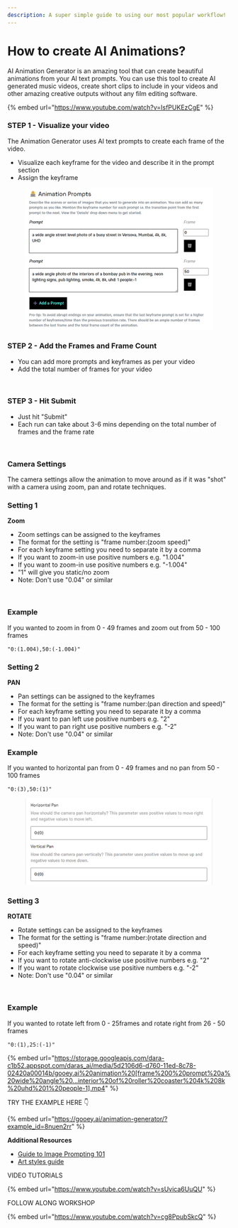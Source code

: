 ```yaml
---
description: A super simple guide to using our most popular workflow!
---
```


# How to create AI Animations?

AI Animation Generator is an amazing tool that can create beautiful animations from your AI text prompts. You can use this tool to create AI generated music videos, create short clips to include in your videos and other amazing creative outputs without any film editing software.

{% embed url="https://www.youtube.com/watch?v=IsfPUKEzCgE" %}

### STEP 1 - **Visualize your video**

The Animation Generator uses AI text prompts to create each frame of  the video.

* Visualize each keyframe for the video and describe it in the prompt section\
  &#x20;
* Assign the keyframe

<figure><img src="../.gitbook/assets/image (12).png" alt=""><figcaption></figcaption></figure>

### STEP 2 - **Add the Frames and Frame Count**

* You can add more prompts and keyframes as per your video\
  &#x20;
* Add the total number of frames for your video

<figure><img src="https://static.wixstatic.com/media/15a5ef_1c1d90cb678d47be989639ff21cf5710~mv2.png/v1/crop/x_0,y_10,w_485,h_208/fill/w_438,h_188,al_c,q_85,usm_0.66_1.00_0.01,enc_auto/Screenshot%202023-06-19%20132555.png" alt=""><figcaption></figcaption></figure>

### STEP 3 - **Hit Submit**

* Just hit "Submit" \
  &#x20;
* Each run can take about 3-6 mins depending on the total number of frames and the frame rate

<figure><img src="https://static.wixstatic.com/media/15a5ef_40d68c70569d4d449dcff9ac9b348dbf~mv2.png/v1/crop/x_355,y_0,w_310,h_193/fill/w_402,h_250,al_c,lg_1,q_85,enc_auto/Screenshot%202023-06-19%20132643.png" alt=""><figcaption></figcaption></figure>

### **Camera Settings**

The camera settings allow the animation to move around as if it was "shot" with a camera using zoom, pan and rotate techniques.

### Setting 1

**Zoom**&#x20;

* Zoom settings can be assigned to the keyframes
* The format for the setting is "frame number:(zoom speed)"&#x20;
* For each keyframe setting you need to separate it by a comma&#x20;
* If you want to zoom-in use positive numbers e.g. "1.004"
* If you want to zoom-in use positive numbers e.g. "-1.004"
* "1" will give you static/no zoom
* Note: Don't use "0.04" or similar

<figure><img src="https://static.wixstatic.com/media/15a5ef_0808dc49c582452fa38f252feb9a942a~mv2.png/v1/crop/x_31,y_0,w_756,h_426/fill/w_441,h_249,al_c,q_85,usm_0.66_1.00_0.01,enc_auto/Screenshot%202023-06-19%20132741.png" alt=""><figcaption></figcaption></figure>

### Example

If you wanted to zoom in from 0 - 49 frames and zoom out from 50 - 100 frames&#x20;

```
"0:(1.004),50:(-1.004)"
```

### Setting 2

**PAN**

* Pan settings can be assigned to the keyframes
* The format for the setting is "frame number:(pan direction and speed)"&#x20;
* For each keyframe setting you need to separate it by a comma&#x20;
* If you want to pan left use positive numbers e.g. "2"
* If you want to pan right use positive numbers e.g. "-2"
* Note: Don't use "0.04" or similar

### Example

If you wanted to horizontal pan from 0 - 49 frames and no pan from 50 - 100 frames&#x20;

```
"0:(3),50:(1)"
```

<figure><img src="../.gitbook/assets/image (13).png" alt=""><figcaption></figcaption></figure>

### Setting 3

**ROTATE**

* Rotate settings can be assigned to the keyframes
* The format for the setting is "frame number:(rotate direction and speed)"&#x20;
* For each keyframe setting you need to separate it by a comma&#x20;
* If you want to rotate anti-clockwise use positive numbers e.g. "2"
* If you want to rotate clockwise use positive numbers e.g. "-2"
* Note: Don't use "0.04" or similar

<figure><img src="https://static.wixstatic.com/media/15a5ef_a106b16dd386468a9f0d808d6ca99355~mv2.png/v1/fill/w_507,h_362,al_c,q_85,usm_0.66_1.00_0.01,enc_auto/Screenshot%202023-06-19%20133154.png" alt=""><figcaption></figcaption></figure>

### Example

If you wanted to rotate left from 0 - 25frames and rotate right from 26 - 50 frames&#x20;

```
"0:(1),25:(-1)"
```

{% embed url="https://storage.googleapis.com/dara-c1b52.appspot.com/daras_ai/media/5d2106d6-d760-11ed-8c78-02420a00014b/gooey.ai%20animation%20[frame%200%20prompt%20a%20wide%20angle%20...interior%20of%20roller%20coaster%204k%208k%20uhd%201%20people-1].mp4" %}

TRY THE EXAMPLE HERE 👇

{% embed url="https://gooey.ai/animation-generator/?example_id=8nuen2rr" %}

**Additional Resources**

* [Guide to Image Prompting 101](https://docs.google.com/presentation/d/1RaoMP0l7FnBZovDAR42zVmrUND9W5DW6eWet-pi6kiE/edit?usp=sharing)
* [Art styles guide](https://supagruen.github.io/StableDiffusion-CheatSheet/)

VIDEO TUTORIALS

{% embed url="https://www.youtube.com/watch?v=sUvica6UuQU" %}

FOLLOW ALONG WORKSHOP

{% embed url="https://www.youtube.com/watch?v=cg8PpubSkcQ" %}
